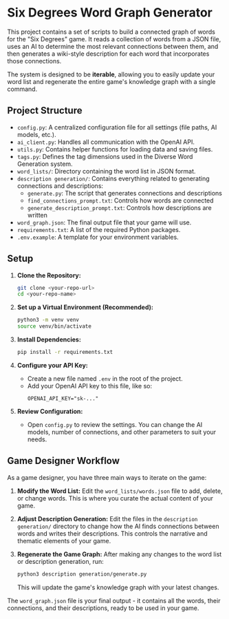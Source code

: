 # Six Degrees Word Graph Generator

This project contains a set of scripts to build a connected graph of words for the "Six Degrees" game. It reads a collection of words from a JSON file, uses an AI to determine the most relevant connections between them, and then generates a wiki-style description for each word that incorporates those connections.

The system is designed to be **iterable**, allowing you to easily update your word list and regenerate the entire game's knowledge graph with a single command.

## Project Structure

- `config.py`: A centralized configuration file for all settings (file paths, AI models, etc.).
- `ai_client.py`: Handles all communication with the OpenAI API.
- `utils.py`: Contains helper functions for loading data and saving files.
- `tags.py`: Defines the tag dimensions used in the Diverse Word Generation system.
- `word_lists/`: Directory containing the word list in JSON format.
- `description generation/`: Contains everything related to generating connections and descriptions:
  - `generate.py`: The script that generates connections and descriptions
  - `find_connections_prompt.txt`: Controls how words are connected
  - `generate_description_prompt.txt`: Controls how descriptions are written
- `word_graph.json`: The final output file that your game will use.
- `requirements.txt`: A list of the required Python packages.
- `.env.example`: A template for your environment variables.

## Setup

1.  **Clone the Repository:**
    ```bash
    git clone <your-repo-url>
    cd <your-repo-name>
    ```

2.  **Set up a Virtual Environment (Recommended):**
    ```bash
    python3 -m venv venv
    source venv/bin/activate
    ```

3.  **Install Dependencies:**
    ```bash
    pip install -r requirements.txt
    ```

4.  **Configure your API Key:**
    -   Create a new file named `.env` in the root of the project.
    -   Add your OpenAI API key to this file, like so:
        ```
        OPENAI_API_KEY="sk-..."
        ```

5.  **Review Configuration:**
    -   Open `config.py` to review the settings. You can change the AI models, number of connections, and other parameters to suit your needs.

## Game Designer Workflow

As a game designer, you have three main ways to iterate on the game:

1.  **Modify the Word List:** Edit the `word_lists/words.json` file to add, delete, or change words. This is where you curate the actual content of your game.

2.  **Adjust Description Generation:** Edit the files in the `description generation/` directory to change how the AI finds connections between words and writes their descriptions. This controls the narrative and thematic elements of your game.

3.  **Regenerate the Game Graph:** After making any changes to the word list or description generation, run:
    ```bash
    python3 description generation/generate.py
    ```
    This will update the game's knowledge graph with your latest changes.

The `word_graph.json` file is your final output - it contains all the words, their connections, and their descriptions, ready to be used in your game. 